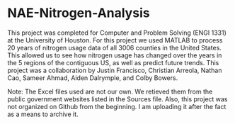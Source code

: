 # NAE-Nitrogen-Analysis
This project was completed for Computer and Problem Solving (ENGI 1331) at the University of Houston. For this project we used MATLAB to process 20 years of nitrogen usage data of all 3006 counties in the United States. This allowed us to see how nitrogen usage has changed over the years in the 5 regions of the contiguous US, as well as predict future trends. This project was a collaboration by Justin Francisco, Christian Arreola, Nathan Cao, Sameer Ahmad, Aiden Dalrymple, and Colby Bowers. 

Note: The Excel files used are not our own. We retieved them from the public government websites listed in the Sources file. Also, this project was not organized on Github from the beginning. I am uploading it after the fact as a means to archive it.

